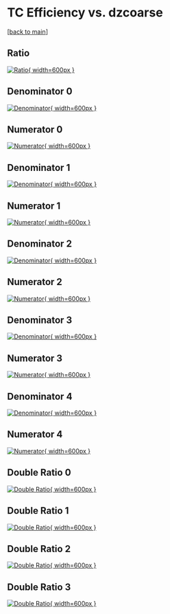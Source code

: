 # TC Efficiency vs. dzcoarse

[[back to main](./)]



## Ratio

[![Ratio](../mtv/var/TC_base_211_0_eff_dzcoarse.png){ width=600px }](../mtv/var/TC_base_211_0_eff_dzcoarse.pdf)

## Denominator 0

[![Denominator](../mtv/den/TC_base_211_0_eff_dzcoarse_den0.png){ width=600px }](../mtv/den/TC_base_211_0_eff_dzcoarse_den0.pdf)

## Numerator 0

[![Numerator](../mtv/num/TC_base_211_0_eff_dzcoarse_num0.png){ width=600px }](../mtv/num/TC_base_211_0_eff_dzcoarse_num0.pdf)

## Denominator 1

[![Denominator](../mtv/den/TC_base_211_0_eff_dzcoarse_den1.png){ width=600px }](../mtv/den/TC_base_211_0_eff_dzcoarse_den1.pdf)

## Numerator 1

[![Numerator](../mtv/num/TC_base_211_0_eff_dzcoarse_num1.png){ width=600px }](../mtv/num/TC_base_211_0_eff_dzcoarse_num1.pdf)

## Denominator 2

[![Denominator](../mtv/den/TC_base_211_0_eff_dzcoarse_den2.png){ width=600px }](../mtv/den/TC_base_211_0_eff_dzcoarse_den2.pdf)

## Numerator 2

[![Numerator](../mtv/num/TC_base_211_0_eff_dzcoarse_num2.png){ width=600px }](../mtv/num/TC_base_211_0_eff_dzcoarse_num2.pdf)

## Denominator 3

[![Denominator](../mtv/den/TC_base_211_0_eff_dzcoarse_den3.png){ width=600px }](../mtv/den/TC_base_211_0_eff_dzcoarse_den3.pdf)

## Numerator 3

[![Numerator](../mtv/num/TC_base_211_0_eff_dzcoarse_num3.png){ width=600px }](../mtv/num/TC_base_211_0_eff_dzcoarse_num3.pdf)

## Denominator 4

[![Denominator](../mtv/den/TC_base_211_0_eff_dzcoarse_den4.png){ width=600px }](../mtv/den/TC_base_211_0_eff_dzcoarse_den4.pdf)

## Numerator 4

[![Numerator](../mtv/num/TC_base_211_0_eff_dzcoarse_num4.png){ width=600px }](../mtv/num/TC_base_211_0_eff_dzcoarse_num4.pdf)

## Double Ratio 0

[![Double Ratio](../mtv/ratio/TC_base_211_0_eff_dzcoarse_ratio0.png){ width=600px }](../mtv/ratio/TC_base_211_0_eff_dzcoarse_ratio0.pdf)

## Double Ratio 1

[![Double Ratio](../mtv/ratio/TC_base_211_0_eff_dzcoarse_ratio1.png){ width=600px }](../mtv/ratio/TC_base_211_0_eff_dzcoarse_ratio1.pdf)

## Double Ratio 2

[![Double Ratio](../mtv/ratio/TC_base_211_0_eff_dzcoarse_ratio2.png){ width=600px }](../mtv/ratio/TC_base_211_0_eff_dzcoarse_ratio2.pdf)

## Double Ratio 3

[![Double Ratio](../mtv/ratio/TC_base_211_0_eff_dzcoarse_ratio3.png){ width=600px }](../mtv/ratio/TC_base_211_0_eff_dzcoarse_ratio3.pdf)

